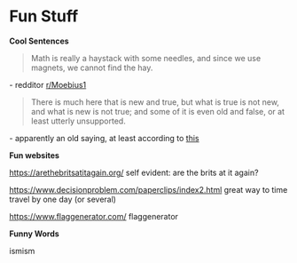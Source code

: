 # Fun Stuff

**Cool Sentences**

> Math is really a haystack with some needles, and since we use magnets, we cannot find the hay. 

\- redditor [r/Moebius1](https://www.reddit.com/user/Moebius2/)

> There is much here that is new and true, but what is true is not new, and what is new is not true; and some of it is even old and false, or at least utterly unsupported. 

\- apparently an old saying, at least according to [this](http://bactra.org/reviews/wolfram/)

**Fun websites**

https://arethebritsatitagain.org/
self evident: are the brits at it again?

https://www.decisionproblem.com/paperclips/index2.html
great way to time travel by one day (or several)

https://www.flaggenerator.com/
flaggenerator

**Funny Words**

ismism